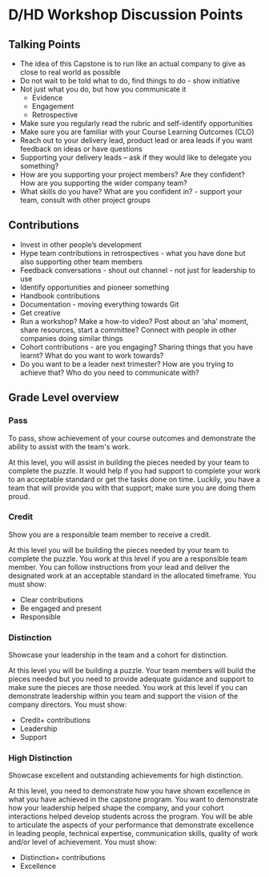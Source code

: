 # D/HD Workshop Discussion Points

## Talking Points

- The idea of this Capstone is to run like an actual company to give as close to real world as
  possible
- Do not wait to be told what to do, find things to do - show initiative
- Not just what you do, but how you communicate it
  - Evidence
  - Engagement
  - Retrospective
- Make sure you regularly read the rubric and self-identify opportunities
- Make sure you are familiar with your Course Learning Outcomes (CLO)
- Reach out to your delivery lead, product lead or area leads if you want feedback on ideas or have
  questions
- Supporting your delivery leads – ask if they would like to delegate you something?
- How are you supporting your project members? Are they confident? How are you supporting the wider
  company team?
- What skills do you have? What are you confident in? - support your team, consult with other
  project groups

## Contributions

- Invest in other people’s development
- Hype team contributions in retrospectives - what you have done but also supporting other team
  members
- Feedback conversations - shout out channel - not just for leadership to use
- Identify opportunities and pioneer something
- Handbook contributions
- Documentation - moving everything towards Git
- Get creative
- Run a workshop? Make a how-to video? Post about an ‘aha’ moment, share resources, start a
  committee? Connect with people in other companies doing similar things
- Cohort contributions - are you engaging? Sharing things that you have learnt? What do you want to
  work towards?
- Do you want to be a leader next trimester? How are you trying to achieve that? Who do you need to
  communicate with?

## Grade Level overview

### Pass

To pass, show achievement of your course outcomes and demonstrate the ability to assist with the
team's work.

At this level, you will assist in building the pieces needed by your team to complete the puzzle. It
would help if you had support to complete your work to an acceptable standard or get the tasks done
on time. Luckily, you have a team that will provide you with that support; make sure you are doing
them proud.

### Credit

Show you are a responsible team member to receive a credit.

At this level you will be building the pieces needed by your team to complete the puzzle. You work
at this level if you are a responsible team member. You can follow instructions from your lead and
deliver the designated work at an acceptable standard in the allocated timeframe. You must show:

- Clear contributions
- Be engaged and present
- Responsible

### Distinction

Showcase your leadership in the team and a cohort for distinction.

At this level you will be building a puzzle. Your team members will build the pieces needed but you
need to provide adequate guidance and support to make sure the pieces are those needed. You work at
this level if you can demonstrate leadership within you team and support the vision of the company
directors. You must show:

- Credit+ contributions
- Leadership
- Support

### High Distinction

Showcase excellent and outstanding achievements for high distinction.

At this level, you need to demonstrate how you have shown excellence in what you have achieved in
the capstone program. You want to demonstrate how your leadership helped shape the company, and your
cohort interactions helped develop students across the program. You will be able to articulate the
aspects of your performance that demonstrate excellence in leading people, technical expertise,
communication skills, quality of work and/or level of achievement. You must show:

- Distinction+ contributions
- Excellence

